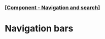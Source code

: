 ### [[Component - Navigation and search](./human-interface-guidelines-markdown/Component/navigation-and-search.md)]  
  
# **Navigation bars**  

